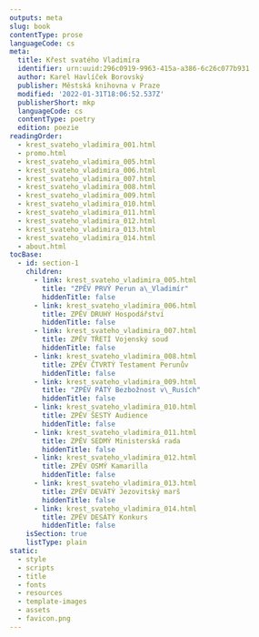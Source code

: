```yaml
---
outputs: meta
slug: book
contentType: prose
languageCode: cs
meta:
  title: Křest svatého Vladimíra
  identifier: urn:uuid:296c0919-9963-415a-a386-6c26c077b931
  author: Karel Havlíček Borovský
  publisher: Městská knihovna v Praze
  modified: '2022-01-31T18:06:52.537Z'
  publisherShort: mkp
  languageCode: cs
  contentType: poetry
  edition: poezie
readingOrder:
  - krest_svateho_vladimira_001.html
  - promo.html
  - krest_svateho_vladimira_005.html
  - krest_svateho_vladimira_006.html
  - krest_svateho_vladimira_007.html
  - krest_svateho_vladimira_008.html
  - krest_svateho_vladimira_009.html
  - krest_svateho_vladimira_010.html
  - krest_svateho_vladimira_011.html
  - krest_svateho_vladimira_012.html
  - krest_svateho_vladimira_013.html
  - krest_svateho_vladimira_014.html
  - about.html
tocBase:
  - id: section-1
    children:
      - link: krest_svateho_vladimira_005.html
        title: "ZPĚV PRVÝ Perun a\_Vladimír"
        hiddenTitle: false
      - link: krest_svateho_vladimira_006.html
        title: ZPĚV DRUHÝ Hospodářství
        hiddenTitle: false
      - link: krest_svateho_vladimira_007.html
        title: ZPĚV TŘETÍ Vojenský soud
        hiddenTitle: false
      - link: krest_svateho_vladimira_008.html
        title: ZPĚV ČTVRTÝ Testament Perunův
        hiddenTitle: false
      - link: krest_svateho_vladimira_009.html
        title: "ZPĚV PÁTÝ Bezbožnost v\_Rusích"
        hiddenTitle: false
      - link: krest_svateho_vladimira_010.html
        title: ZPĚV ŠESTÝ Audience
        hiddenTitle: false
      - link: krest_svateho_vladimira_011.html
        title: ZPĚV SEDMÝ Ministerská rada
        hiddenTitle: false
      - link: krest_svateho_vladimira_012.html
        title: ZPĚV OSMÝ Kamarilla
        hiddenTitle: false
      - link: krest_svateho_vladimira_013.html
        title: ZPĚV DEVÁTÝ Jezovitský marš
        hiddenTitle: false
      - link: krest_svateho_vladimira_014.html
        title: ZPĚV DESÁTÝ Konkurs
        hiddenTitle: false
    isSection: true
    listType: plain
static:
  - style
  - scripts
  - title
  - fonts
  - resources
  - template-images
  - assets
  - favicon.png
---
```

